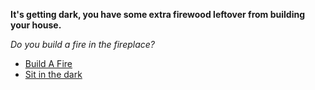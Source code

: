**It's getting dark, you have some extra firewood leftover from building your house.**

*Do you build a fire in the fireplace?*
- [Build A Fire](6.md)
- [Sit in the dark](5.md)